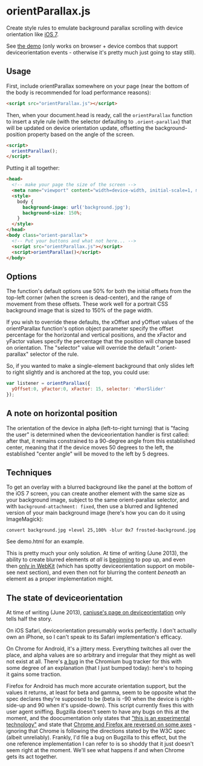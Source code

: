 # orientParallax.js

Create style rules to emulate background parallax scrolling with device
orientation like [iOS 7](http://img.gawkerassets.com/img/18qf1wgjcxuongif/ku-xlarge.gif).

See [the demo](http://stuartpb.github.io/orient-parallax/demo.html) (only works
on browser + device combos that support deviceorientation events - otherwise
it's pretty much just going to stay still).

## Usage

First, include orientParallax somewhere on your page (near the bottom of the
body is recommended for load performance reasons):

```html
<script src="orientParallax.js"></script>
```

Then, when your document.head is ready, call the `orientParallax` function to
insert a style rule (with the selector defaulting to `.orient-parallax`) that
will be updated on device orientation update, offsetting the
background-position property based on the angle of the screen.

```html
<script>
  orientParallax();
</script>
```

Putting it all together:

```html
<head>
  <!-- make your page the size of the screen -->
  <meta name="viewport" content="width=device-width, initial-scale=1, maximum-scale=1">
  <style>
    body {
      background-image: url('background.jpg');
      background-size: 150%;
    }
  </style>
</head>
<body class="orient-parallax">
  <!-- Put your buttons and what not here... -->
  <script src="orientParallax.js"></script>
  <script>orientParallax()</script>
</body>
```

## Options

The function's default options use 50% for both the initial offsets from the
top-left corner (when the screen is dead-center), and the range of movement
from these offsets. These work well for a portrait CSS background image that is
sized to 150% of the page width.

If you wish to override these defaults, the xOffset and yOffset values of the
orientParallax function's option object parameter specify the offset percentage
for the horizontal and vertical positions, and the xFactor and yFactor values
specify the percentage that the position will change based on orientation. The
"selector" value will override the default ".orient-parallax" selector of the
rule.

So, if you wanted to make a single-element background that only slides left to
right slightly and is anchored at the top, you could use:

```js
var listener = orientParallax({
  yOffset:0, yFactor:0, xFactor: 15, selector: '#horSlider'
});
```

## A note on horizontal position

The orientation of the device in alpha (left-to-right turning) that is
"facing the user" is determined when the deviceorientation handler is first
called: after that, it remains constrained to a 90-degree angle from this
established center, meaning that if the device moves 50 degrees to the left,
the established "center angle" will be moved to the left by 5 degrees.

## Techniques

To get an overlay with a blurred background like the panel at the bottom of the
iOS 7 screen, you can create another element with the same size as your
background image, subject to the same orient-parallax selector, and with
`background-attachment: fixed`, then use a blurred and lightened version of
your main background image (here's how you can do it using ImageMagick):

    convert background.jpg +level 25,100% -blur 0x7 frosted-background.jpg

See demo.html for an example.

This is pretty much your only solution. At time of writing (June 2013), the
ability to create blurred elements *at all* is
[beginning](http://dabblet.com/LeaVerou/1522085) to pop up, and even then
[only in WebKit](http://caniuse.com/#feat=css-filters) (which has spotty
deviceorientation support on mobile- see next section), and even then not for
blurring the content *beneath* an element as a proper implementation might.

## The state of deviceorientation

At time of writing (June 2013),
[caniuse's page on deviceorientation](http://caniuse.com/deviceorientation)
only tells half the story.

On iOS Safari, deviceorientation presumably works perfectly. I don't actually
own an iPhone, so I can't speak to its Safari implementation's efficacy.

On Chrome for Android, it's a jittery mess. Everything twitches all over the
place, and alpha values are so arbitrary and irregular that they might as well
not exist at all. There's
[a bug](https://code.google.com/p/chromium/issues/detail?id=223229) in the
Chromium bug tracker for this with some degree of an explanation (that I just
bumped today): here's to hoping it gains some traction.

Firefox for Android has much more accurate orientation support, but the values
it returns, at least for beta and gamma, seem to be opposite what the spec
declares they're supposed to be (beta is -90 when the device is right-side-up
and 90 when it's upside-down). This script currently fixes this with user agent
sniffing. Bugzilla doesn't seem to have any bugs on this at the moment, and
the doocumentation only states that
["this is an experimental technology"](https://developer.mozilla.org/en-US/docs/WebAPI/Detecting_device_orientation)
and state that
[Chrome and Firefox are reversed on some axes](https://developer.mozilla.org/en-US/docs/Web/Guide/DOM/Events/Orientation_and_motion_data_explained) -
ignoring that Chrome is following the directions stated by the W3C spec (albeit
unreliably). Frankly, I'd file a bug on Bugzilla to this effect, but the one
reference implementation I can refer to is so shoddy that it just doesn't seem
right at the moment. We'll see what happens if and when Chrome gets its act
together.
